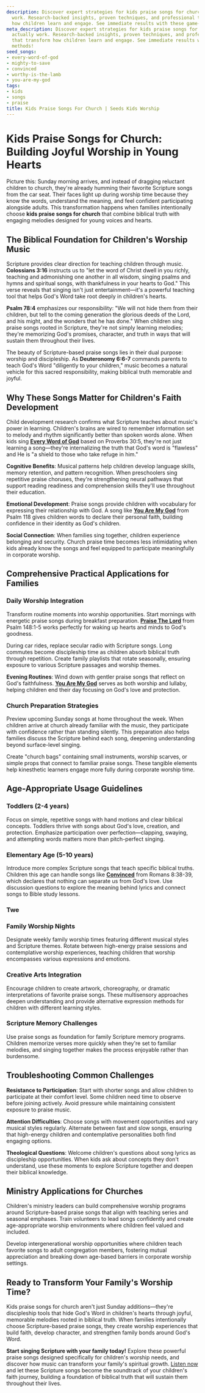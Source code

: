 ```yaml
---
description: Discover expert strategies for kids praise songs for church that actually
  work. Research-backed insights, proven techniques, and professional tips that transform
  how children learn and engage. See immediate results with these game-changing methods!
meta_description: Discover expert strategies for kids praise songs for church that
  actually work. Research-backed insights, proven techniques, and professional tips
  that transform how children learn and engage. See immediate results with these game-changing
  methods!
seed_songs:
- every-word-of-god
- mighty-to-save
- convinced
- worthy-is-the-lamb
- you-are-my-god
tags:
- kids
- songs
- praise
title: Kids Praise Songs For Church | Seeds Kids Worship
---
```

# Kids Praise Songs for Church: Building Joyful Worship in Young Hearts

Picture this: Sunday morning arrives, and instead of dragging reluctant children to church, they're already humming their favorite Scripture songs from the car seat. Their faces light up during worship time because they know the words, understand the meaning, and feel confident participating alongside adults. This transformation happens when families intentionally choose **kids praise songs for church** that combine biblical truth with engaging melodies designed for young voices and hearts.

## The Biblical Foundation for Children's Worship Music

Scripture provides clear direction for teaching children through music. **Colossians 3:16** instructs us to "let the word of Christ dwell in you richly, teaching and admonishing one another in all wisdom, singing psalms and hymns and spiritual songs, with thankfulness in your hearts to God." This verse reveals that singing isn't just entertainment—it's a powerful teaching tool that helps God's Word take root deeply in children's hearts.

**Psalm 78:4** emphasizes our responsibility: "We will not hide them from their children, but tell to the coming generation the glorious deeds of the Lord, and his might, and the wonders that he has done." When children sing praise songs rooted in Scripture, they're not simply learning melodies; they're memorizing God's promises, character, and truth in ways that will sustain them throughout their lives.

The beauty of Scripture-based praise songs lies in their dual purpose: worship and discipleship. As **Deuteronomy 6:6-7** commands parents to teach God's Word "diligently to your children," music becomes a natural vehicle for this sacred responsibility, making biblical truth memorable and joyful.

## Why These Songs Matter for Children's Faith Development

Child development research confirms what Scripture teaches about music's power in learning. Children's brains are wired to remember information set to melody and rhythm significantly better than spoken words alone. When kids sing **[Every Word of God](https://seedskidsworship.com/product/every-word-of-god-proverbs-305-2/)** based on Proverbs 30:5, they're not just learning a song—they're internalizing the truth that God's word is "flawless" and He is "a shield to those who take refuge in him."

**Cognitive Benefits**: Musical patterns help children develop language skills, memory retention, and pattern recognition. When preschoolers sing repetitive praise choruses, they're strengthening neural pathways that support reading readiness and comprehension skills they'll use throughout their education.

**Emotional Development**: Praise songs provide children with vocabulary for expressing their relationship with God. A song like **[You Are My God](https://seedskidsworship.com/product/you-are-my-god-psalm-1181-28-29/)** from Psalm 118 gives children words to declare their personal faith, building confidence in their identity as God's children.

**Social Connection**: When families sing together, children experience belonging and security. Church praise time becomes less intimidating when kids already know the songs and feel equipped to participate meaningfully in corporate worship.

## Comprehensive Practical Applications for Families

### Daily Worship Integration

Transform routine moments into worship opportunities. Start mornings with energetic praise songs during breakfast preparation. **[Praise The Lord](https://seedskidsworship.com/product/praise-the-lord-psalm-1451-5/)** from Psalm 148:1-5 works perfectly for waking up hearts and minds to God's goodness.

During car rides, replace secular radio with Scripture songs. Long commutes become discipleship time as children absorb biblical truth through repetition. Create family playlists that rotate seasonally, ensuring exposure to various Scripture passages and worship themes.

**Evening Routines**: Wind down with gentler praise songs that reflect on God's faithfulness. **[You Are My God](https://seedskidsworship.com/product/you-are-my-god-psalm-1181-28-29/)** serves as both worship and lullaby, helping children end their day focusing on God's love and protection.

### Church Preparation Strategies

Preview upcoming Sunday songs at home throughout the week. When children arrive at church already familiar with the music, they participate with confidence rather than standing silently. This preparation also helps families discuss the Scripture behind each song, deepening understanding beyond surface-level singing.

Create "church bags" containing small instruments, worship scarves, or simple props that connect to familiar praise songs. These tangible elements help kinesthetic learners engage more fully during corporate worship time.

## Age-Appropriate Usage Guidelines

### Toddlers (2-4 years)
Focus on simple, repetitive songs with hand motions and clear biblical concepts. Toddlers thrive with songs about God's love, creation, and protection. Emphasize participation over perfection—clapping, swaying, and attempting words matters more than pitch-perfect singing.

### Elementary Age (5-10 years)
Introduce more complex Scripture songs that teach specific biblical truths. Children this age can handle songs like **[Convinced](https://seedskidsworship.com/product/convinced-romans-838-39-3/)** from Romans 8:38-39, which declares that nothing can separate us from God's love. Use discussion questions to explore the meaning behind lyrics and connect songs to Bible study lessons.

### Twe

### Family Worship Nights
Designate weekly family worship times featuring different musical styles and Scripture themes. Rotate between high-energy praise sessions and contemplative worship experiences, teaching children that worship encompasses various expressions and emotions.

### Creative Arts Integration
Encourage children to create artwork, choreography, or dramatic interpretations of favorite praise songs. These multisensory approaches deepen understanding and provide alternative expression methods for children with different learning styles.

### Scripture Memory Challenges
Use praise songs as foundation for family Scripture memory programs. Children memorize verses more quickly when they're set to familiar melodies, and singing together makes the process enjoyable rather than burdensome.

## Troubleshooting Common Challenges

**Resistance to Participation**: Start with shorter songs and allow children to participate at their comfort level. Some children need time to observe before joining actively. Avoid pressure while maintaining consistent exposure to praise music.

**Attention Difficulties**: Choose songs with movement opportunities and vary musical styles regularly. Alternate between fast and slow songs, ensuring that high-energy children and contemplative personalities both find engaging options.

**Theological Questions**: Welcome children's questions about song lyrics as discipleship opportunities. When kids ask about concepts they don't understand, use these moments to explore Scripture together and deepen their biblical knowledge.

## Ministry Applications for Churches

Children's ministry leaders can build comprehensive worship programs around Scripture-based praise songs that align with teaching series and seasonal emphases. Train volunteers to lead songs confidently and create age-appropriate worship environments where children feel valued and included.

Develop intergenerational worship opportunities where children teach favorite songs to adult congregation members, fostering mutual appreciation and breaking down age-based barriers in corporate worship settings.

## Ready to Transform Your Family's Worship Time?

Kids praise songs for church aren't just Sunday additions—they're discipleship tools that hide God's Word in children's hearts through joyful, memorable melodies rooted in biblical truth. When families intentionally choose Scripture-based praise songs, they create worship experiences that build faith, develop character, and strengthen family bonds around God's Word.

**Start singing Scripture with your family today!** Explore these powerful praise songs designed specifically for children's worship needs, and discover how music can transform your family's spiritual growth. [Listen now](https://seedskidsworship.com) and let these Scripture songs become the soundtrack of your children's faith journey, building a foundation of biblical truth that will sustain them throughout their lives.

<script type="application/ld+json">
{
  "@context": "https://schema.org",
  "@type": "Article",
  "headline": "Kids Praise Songs For Church",
  "author": {
    "@type": "Organization",
    "name": "Seeds Kids Worship"
  },
  "publisher": {
    "@type": "Organization",
    "name": "Seeds Kids Worship",
    "logo": {
      "@type": "ImageObject",
      "url": "https://seedskidsworship.com/logo.png"
    }
  },
  "datePublished": "2025-09-05T13:57:08.800902",
  "dateModified": "2025-09-05T13:57:08.800924",
  "description": "Discover expert strategies for kids praise songs for church that actually work. Research-backed insights, proven techniques, and professional tips that transfor",
  "mainEntityOfPage": {
    "@type": "WebPage",
    "@id": "https://seedskidsworship.com/activities/kids-praise-songs-for-church/"
  }
}
</script>

<script type="application/ld+json">
{
  "@context": "https://schema.org",
  "@type": "Product",
  "name": "Every Word of God",
  "description": "A song about the purity and protection found in God's word",
  "url": "https://seedskidsworship.com/product/every-word-of-god-proverbs-305-2/",
  "brand": {
    "@type": "Brand",
    "name": "Seeds Kids Worship"
  },
  "category": "Children's Christian Music",
  "album": "The Armor of God"
}
</script>

<script type="application/ld+json">
{
  "@context": "https://schema.org",
  "@type": "Product",
  "name": "Mighty To Save",
  "description": "Powerful song declaring God as mighty to save and rejoicing over us from Zephaniah 3:17",
  "url": "https://seedskidsworship.com/product/mighty-to-save-zephaniah-317/",
  "brand": {
    "@type": "Brand",
    "name": "Seeds Kids Worship"
  },
  "category": "Children's Christian Music",
  "album": "Seeds of Praise"
}
</script>

<script type="application/ld+json">
{
  "@context": "https://schema.org",
  "@type": "Product",
  "name": "Convinced",
  "description": "A powerful Scripture song from Romans 8:38-39 declaring God's unshakeable love reminding children
